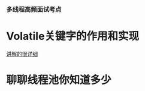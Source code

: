 ### 多线程高频面试考点
# Volatile关键字的作用和实现
[讲解的很详细](https://blog.csdn.net/zzti_erlie/article/details/86355477)
# 聊聊线程池你知道多少
